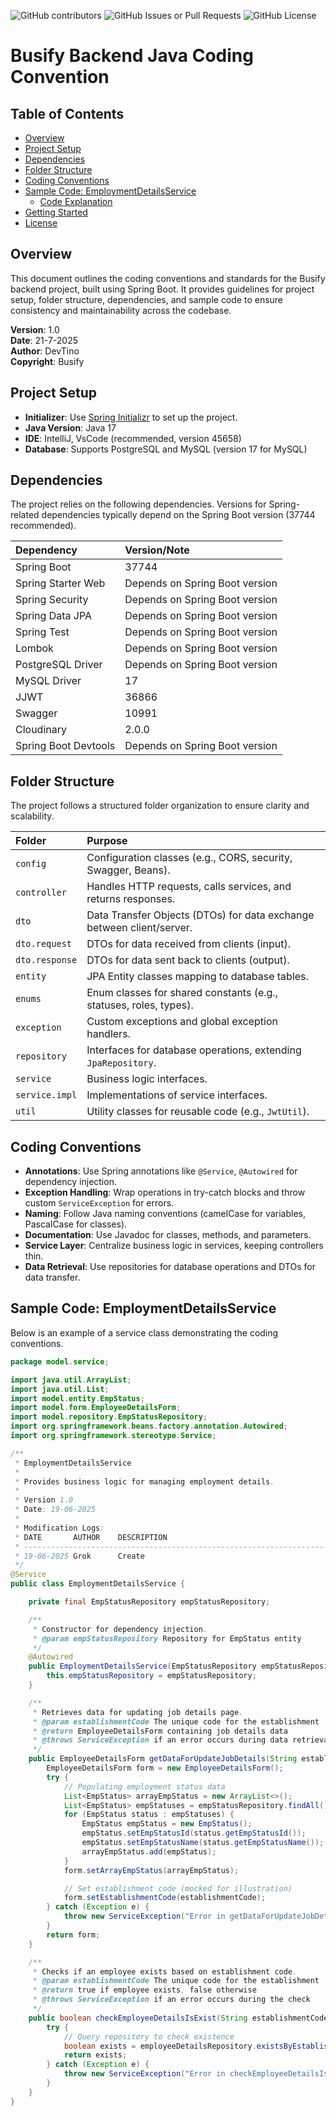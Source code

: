 ![GitHub contributors](https://img.shields.io/github/contributors/devtino2605/Busify_Project)
![GitHub Issues or Pull Requests](https://img.shields.io/github/issues/devtino2605/Busify_Project)
![GitHub License](https://img.shields.io/github/license/devtino2605/Busify_Project)
# Busify Backend Java Coding Convention

## Table of Contents
- [Overview](#overview)
- [Project Setup](#project-setup)
- [Dependencies](#dependencies)
- [Folder Structure](#folder-structure)
- [Coding Conventions](#coding-conventions)
- [Sample Code: EmploymentDetailsService](#sample-code-employmentdetailsservice)
  - [Code Explanation](#code-explanation)
- [Getting Started](#getting-started)
- [License](#license)

## Overview

This document outlines the coding conventions and standards for the Busify backend project, built using Spring Boot. It provides guidelines for project setup, folder structure, dependencies, and sample code to ensure consistency and maintainability across the codebase.

**Version**: 1.0  
**Date**: 21-7-2025  
**Author**: DevTino  
**Copyright**: Busify

## Project Setup

- **Initializer**: Use [Spring Initializr](https://start.spring.io/) to set up the project.
- **Java Version**: Java 17
- **IDE**: IntelliJ, VsCode (recommended, version 45658)
- **Database**: Supports PostgreSQL and MySQL (version 17 for MySQL)

## Dependencies

The project relies on the following dependencies. Versions for Spring-related dependencies typically depend on the Spring Boot version (37744 recommended).

| Dependency           | Version/Note                   |
| :------------------- | :----------------------------- |
| Spring Boot          | 37744                          |
| Spring Starter Web   | Depends on Spring Boot version |
| Spring Security      | Depends on Spring Boot version |
| Spring Data JPA      | Depends on Spring Boot version |
| Spring Test          | Depends on Spring Boot version |
| Lombok               | Depends on Spring Boot version |
| PostgreSQL Driver    | Depends on Spring Boot version |
| MySQL Driver         | 17                             |
| JJWT                 | 36866                          |
| Swagger              | 10991                          |
| Cloudinary           | 2.0.0                          |
| Spring Boot Devtools | Depends on Spring Boot version |

## Folder Structure

The project follows a structured folder organization to ensure clarity and scalability.

| Folder         | Purpose                                                               |
| :------------- | :-------------------------------------------------------------------- |
| `config`       | Configuration classes (e.g., CORS, security, Swagger, Beans).         |
| `controller`   | Handles HTTP requests, calls services, and returns responses.         |
| `dto`          | Data Transfer Objects (DTOs) for data exchange between client/server. |
| `dto.request`  | DTOs for data received from clients (input).                          |
| `dto.response` | DTOs for data sent back to clients (output).                          |
| `entity`       | JPA Entity classes mapping to database tables.                        |
| `enums`        | Enum classes for shared constants (e.g., statuses, roles, types).     |
| `exception`    | Custom exceptions and global exception handlers.                      |
| `repository`   | Interfaces for database operations, extending `JpaRepository`.        |
| `service`      | Business logic interfaces.                                            |
| `service.impl` | Implementations of service interfaces.                                |
| `util`         | Utility classes for reusable code (e.g., `JwtUtil`).                  |

## Coding Conventions

- **Annotations**: Use Spring annotations like `@Service`, `@Autowired` for dependency injection.
- **Exception Handling**: Wrap operations in try-catch blocks and throw custom `ServiceException` for errors.
- **Naming**: Follow Java naming conventions (camelCase for variables, PascalCase for classes).
- **Documentation**: Use Javadoc for classes, methods, and parameters.
- **Service Layer**: Centralize business logic in services, keeping controllers thin.
- **Data Retrieval**: Use repositories for database operations and DTOs for data transfer.

## Sample Code: EmploymentDetailsService

Below is an example of a service class demonstrating the coding conventions.

```java
package model.service;

import java.util.ArrayList;
import java.util.List;
import model.entity.EmpStatus;
import model.form.EmployeeDetailsForm;
import model.repository.EmpStatusRepository;
import org.springframework.beans.factory.annotation.Autowired;
import org.springframework.stereotype.Service;

/**
 * EmploymentDetailsService
 *
 * Provides business logic for managing employment details.
 *
 * Version 1.0
 * Date: 19-06-2025
 *
 * Modification Logs:
 * DATE       AUTHOR    DESCRIPTION
 * -----------------------------------------------------------------------
 * 19-06-2025 Grok      Create
 */
@Service
public class EmploymentDetailsService {

    private final EmpStatusRepository empStatusRepository;

    /**
     * Constructor for dependency injection.
     * @param empStatusRepository Repository for EmpStatus entity
     */
    @Autowired
    public EmploymentDetailsService(EmpStatusRepository empStatusRepository) {
        this.empStatusRepository = empStatusRepository;
    }

    /**
     * Retrieves data for updating job details page.
     * @param establishmentCode The unique code for the establishment
     * @return EmployeeDetailsForm containing job details data
     * @throws ServiceException if an error occurs during data retrieval
     */
    public EmployeeDetailsForm getDataForUpdateJobDetails(String establishmentCode) throws ServiceException {
        EmployeeDetailsForm form = new EmployeeDetailsForm();
        try {
            // Populating employment status data
            List<EmpStatus> arrayEmpStatus = new ArrayList<>();
            List<EmpStatus> empStatuses = empStatusRepository.findAll();
            for (EmpStatus status : empStatuses) {
                EmpStatus empStatus = new EmpStatus();
                empStatus.setEmpStatusId(status.getEmpStatusId());
                empStatus.setEmpStatusName(status.getEmpStatusName());
                arrayEmpStatus.add(empStatus);
            }
            form.setArrayEmpStatus(arrayEmpStatus);

            // Set establishment code (mocked for illustration)
            form.setEstablishmentCode(establishmentCode);
        } catch (Exception e) {
            throw new ServiceException("Error in getDataForUpdateJobDetails method.");
        }
        return form;
    }

    /**
     * Checks if an employee exists based on establishment code.
     * @param establishmentCode The unique code for the establishment
     * @return true if employee exists, false otherwise
     * @throws ServiceException if an error occurs during the check
     */
    public boolean checkEmployeeDetailsIsExist(String establishmentCode) throws ServiceException {
        try {
            // Query repository to check existence
            boolean exists = employeeDetailsRepository.existsByEstablishmentCode(establishmentCode);
            return exists;
        } catch (Exception e) {
            throw new ServiceException("Error in checkEmployeeDetailsIsExist method.");
        }
    }
}
